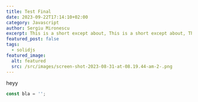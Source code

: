 ```yaml
---
title: Test Final
date: 2023-09-22T17:14:10+02:00
category: Javascript
author: Sergiu Mironescu
excerpt: This is a short except about, This is a short except about, This is a shortexcept about, This is a short except about
featured_post: false
tags:
  - solidjs
featured_image:
  alt: featured
  src: /src/images/screen-shot-2023-08-31-at-08.19.44-am-2-.png
---
```


heyy

```javascript
const bla = '';
```

